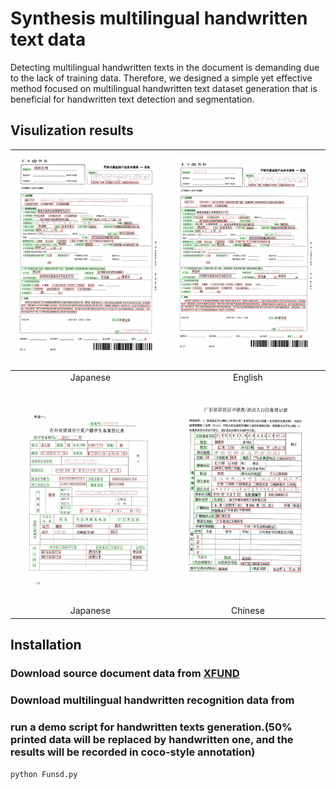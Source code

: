 # Synthesis multilingual handwritten text data
Detecting multilingual handwritten texts in the document is demanding due to the lack of training data. Therefore, we designed a simple yet effective method focused on multilingual handwritten text dataset generation that is beneficial for handwritten text detection and segmentation.

## Visulization results
| ![替代文本1](zh_train_0_0.jpg) | ![替代文本2](zh_train_0_011.jpg) |
|:---:|:---:|
| Japanese | English |
| ![替代文本1](zh_train_5_0.jpg) | ![替代文本2](zh_train_8_8.jpg) |
| Japanese | Chinese |

## Installation

### Download source document data from [XFUND](https://github.com/doc-analysis/XFUND) 
### Download multilingual handwritten recognition data from [](https://github.com/doc-analysis/XFUND) 



### run a demo script for handwritten texts generation.(50% printed data will be replaced by handwritten one, and the results will be recorded in coco-style annotation)

```python Funsd.py```
